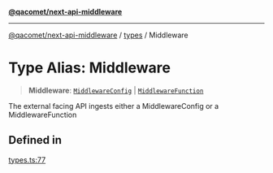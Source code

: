 [**@qacomet/next-api-middleware**](../../README.md)

***

[@qacomet/next-api-middleware](../../modules.md) / [types](../README.md) / Middleware

# Type Alias: Middleware

> **Middleware**: [`MiddlewareConfig`](../interfaces/MiddlewareConfig.md) \| [`MiddlewareFunction`](MiddlewareFunction.md)

The external facing API ingests either a MiddlewareConfig or a MiddlewareFunction

## Defined in

[types.ts:77](https://github.com/QAComet/next-api-middleware/blob/da24335f9b3ecf3283f97097a7779844efa72961/src/types.ts#L77)
